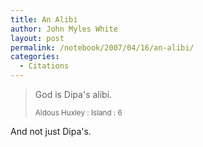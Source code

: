 ```yaml
---
title: An Alibi
author: John Myles White
layout: post
permalink: /notebook/2007/04/16/an-alibi/
categories:
  - Citations
---
```


<blockquote>
<p>God is Dipa's alibi.</p>

<small>Aldous Huxley : Island : 6</small>
</blockquote>

And not just Dipa's.
